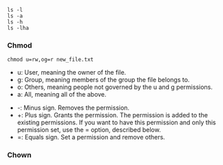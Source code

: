 ```
ls -l
ls -a
ls -h
ls -lha
```

### Chmod

```
chmod u=rw,og=r new_file.txt
```

- u: User, meaning the owner of the file.
- g: Group, meaning members of the group the file belongs to.
- o: Others, meaning people not governed by the u and g permissions.
- a: All, meaning all of the above.




* -: Minus sign. Removes the permission.
* +: Plus sign. Grants the permission. The permission is added to the existing permissions. If you want to have this permission and only this permission set, use the = option, described below.
* =: Equals sign. Set a permission and remove others.



### Chown



